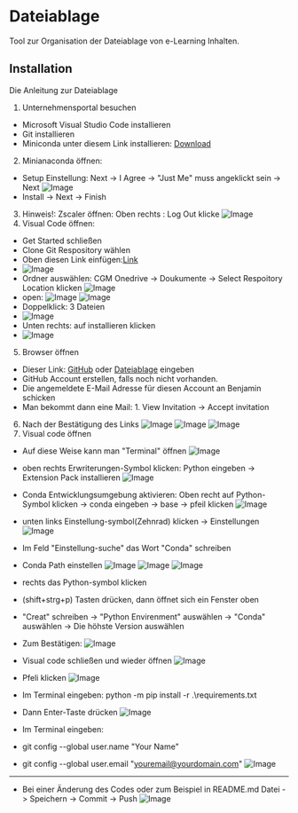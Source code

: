 # Dateiablage

Tool zur Organisation der Dateiablage von e-Learning Inhalten.

## Installation

Die Anleitung zur Dateiablage

1. Unternehmensportal besuchen
  * Microsoft Visual Studio Code installieren
  * Git installieren
  * Miniconda unter diesem Link installieren: [Download](https://www.anaconda.com/download/success#miniconda)
2. Minianaconda öffnen:
  * Setup Einstellung: Next -> I Agree -> "Just Me" muss angeklickt sein -> Next
  ![Image](https://github.com/DrBenjamin/Dateiablage/blob/78733ca3c744ff51aed75c3398c21696936c1972/Images/1.Miniconda_setup.png?raw=true)
  * Install ->  Next -> Finish
3. Hinweis!: Zscaler öffnen: Oben rechts : Log Out klicke
![Image](https://github.com/DrBenjamin/Dateiablage/blob/53e19c76fcb661d57c289d234f70ebd361d9699d/Images/2.Zscaler.png?raw=true)
4. Visual Code öffnen:
  * Get Started schließen
  * Clone Git Respository wählen
  * Oben diesen Link einfügen:[Link](https://github.com/DrBenjamin/Dateiablage?raw=true?raw=true)
  * ![Image](https://github.com/DrBenjamin/Dateiablage/blob/f8ae2f8215aebd8e1638e083d3a2d11eb6cffb04/Images/3.Visual_Code.png?raw=true)
  * Ordner auswählen: CGM Onedrive -> Doukumente -> Select Respoitory Location klicken
  ![Image](https://github.com/DrBenjamin/Dateiablage/blob/f8ae2f8215aebd8e1638e083d3a2d11eb6cffb04/Images/4.Ordner%20ausw%C3%A4hlen.png?raw=true)
  * open: 
  ![Image](https://github.com/DrBenjamin/Dateiablage/blob/f8ae2f8215aebd8e1638e083d3a2d11eb6cffb04/Images/5.Open_Respository.png?raw=true)
  ![Image](https://github.com/DrBenjamin/Dateiablage/blob/f8ae2f8215aebd8e1638e083d3a2d11eb6cffb04/Images/6.Accept.png?raw=true)
  * Doppelklick: 3 Dateien
  * ![Image](https://github.com/DrBenjamin/Dateiablage/blob/f8ae2f8215aebd8e1638e083d3a2d11eb6cffb04/Images/7.Datei_Doppelklick.png?raw=true)
  * Unten rechts: auf installieren klicken
  * ![Image](https://github.com/DrBenjamin/Dateiablage/blob/f8ae2f8215aebd8e1638e083d3a2d11eb6cffb04/Images/8.Python_Erweiterung.png?raw=true)
5. Browser öffnen
  * Dieser Link: [GitHub](https://github.com) oder [Dateiablage](https://github.com/DrBenjamin/Dateiablage?raw=true) eingeben
  * GitHub Account erstellen, falls noch nicht vorhanden.
  * Die angemeldete E-Mail Adresse für diesen Account an Benjamin schicken
  * Man bekommt dann eine Mail: 1. View Invitation -> Accept invitation
6. Nach der Bestätigung des Links
   ![Image](https://github.com/DrBenjamin/Dateiablage/blob/f8ae2f8215aebd8e1638e083d3a2d11eb6cffb04/Images/9.Github_Home.png?raw=true)
   ![Image](https://github.com/DrBenjamin/Dateiablage/blob/f8ae2f8215aebd8e1638e083d3a2d11eb6cffb04/Images/10.Github_Dateiablage.png?raw=true)
   ![Image](https://github.com/DrBenjamin/Dateiablage/blob/f8ae2f8215aebd8e1638e083d3a2d11eb6cffb04/Images/11.Watch_starred.png?raw=true)
7. Visual code öffnen
  * Auf diese Weise kann man "Terminal" öffnen
  ![Image](https://github.com/DrBenjamin/Dateiablage/blob/f8ae2f8215aebd8e1638e083d3a2d11eb6cffb04/Images/12.terminal_offnen.png?raw=true)
  * oben rechts Erwriterungen-Symbol klicken: Python eingeben -> Extension Pack installieren
  ![Image](https://github.com/DrBenjamin/Dateiablage/blob/f8ae2f8215aebd8e1638e083d3a2d11eb6cffb04/Images/13.Python_Erweiterung.png?raw=true)
  * Conda Entwicklungsumgebung aktivieren: Oben recht auf Python-Symbol klicken -> conda eingeben -> base -> pfeil klicken
  ![Image](https://github.com/DrBenjamin/Dateiablage/blob/f8ae2f8215aebd8e1638e083d3a2d11eb6cffb04/Images/14.png?raw=true)
  * unten links Einstellung-symbol(Zehnrad) klicken -> Einstellungen
  ![Image](https://github.com/DrBenjamin/Dateiablage/blob/f8ae2f8215aebd8e1638e083d3a2d11eb6cffb04/Images/15.Einstellung.png?raw=true)
  * Im Feld "Einstellung-suche" das Wort "Conda" schreiben
  * Conda Path einstellen
  ![Image](https://github.com/DrBenjamin/Dateiablage/blob/f8ae2f8215aebd8e1638e083d3a2d11eb6cffb04/Images/16.png?raw=true)
  ![Image](https://github.com/DrBenjamin/Dateiablage/blob/f8ae2f8215aebd8e1638e083d3a2d11eb6cffb04/Images/17.png?raw=true)
  ![Image](https://github.com/DrBenjamin/Dateiablage/blob/f8ae2f8215aebd8e1638e083d3a2d11eb6cffb04/Images/18.png?raw=true)

  * rechts das Python-symbol klicken
  * (shift+strg+p) Tasten drücken, dann öffnet sich ein Fenster oben
  * "Creat" schreiben -> "Python Envirenment" auswählen -> "Conda" auswählen -> Die höhste Version auswählen
  * Zum Bestätigen:
  ![Image](https://github.com/DrBenjamin/Dateiablage/blob/f8ae2f8215aebd8e1638e083d3a2d11eb6cffb04/Images/19.Best%C3%A4tigen.png?raw=true)
  * Visual code schließen und wieder öffnen
  ![Image](https://github.com/DrBenjamin/Dateiablage/blob/f8ae2f8215aebd8e1638e083d3a2d11eb6cffb04/Images/20.png?raw=true)
  * Pfeli klicken
  ![Image](https://github.com/DrBenjamin/Dateiablage/blob/f8ae2f8215aebd8e1638e083d3a2d11eb6cffb04/Images/21.png?raw=true)
  * Im Terminal eingeben: python -m pip install -r .\requirements.txt
  * Dann Enter-Taste drücken
  ![Image](https://github.com/DrBenjamin/Dateiablage/blob/f8ae2f8215aebd8e1638e083d3a2d11eb6cffb04/Images/22.png?raw=true)
  * Im Terminal eingeben: 
  * git config --global user.name "Your Name"
  * git config --global user.email "youremail@yourdomain.com"
  ![Image](https://github.com/DrBenjamin/Dateiablage/blob/f8ae2f8215aebd8e1638e083d3a2d11eb6cffb04/Images/23.png?raw=true)

  ***

  * Bei einer Änderung des Codes oder zum Beispiel in README.md Datei -> Speichern -> Commit -> Push
  ![Image](https://github.com/DrBenjamin/Dateiablage/blob/f8ae2f8215aebd8e1638e083d3a2d11eb6cffb04/Images/24.png?raw=true)
